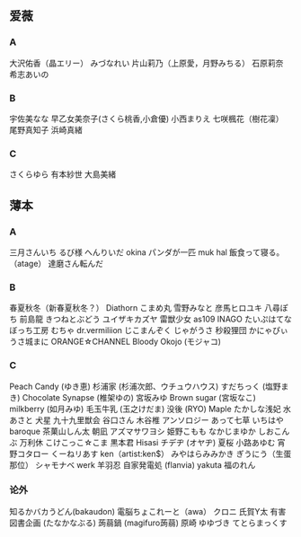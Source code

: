 ## 爱薇

### A

大沢佑香（晶エリー）
みづなれい
片山莉乃（上原愛，月野みちる）
石原莉奈
希志あいの


### B

宇佐美なな
早乙女美奈子(さくら桃香,小倉優)
小西まりえ
七咲楓花（樹花凜）
尾野真知子
浜崎真緒

### C

さくらゆら
有本紗世
大島美緒

## 薄本

### A

三月さんいち
るび様
へんりいだ
okina
パンダが一匹
muk
hal
飯食って寝る。（atage）
達磨さん転んだ

### B

春夏秋冬（新春夏秋冬？）
Diathorn
こまめ丸
雪野みなと
彦馬ヒロユキ
八尋ぽち
前島龍
きつねとぶどう
ユイザキカズヤ
雷獣少女
as109
INAGO
たいぷはてな
ぼっち工房
むちゃ
dr.vermiliion
じこまんぞく
じゃがうさ
秒殺狸団
かにゃぴぃ
うさ城まに
ORANGE☆CHANNEL
Bloody Okojo (モジャコ)

### C

Peach Candy (ゆき恵)
杉浦家 (杉浦次郎、ウチュウハウス)
すだちっく (塩野まき)
Chocolate Synapse (椎架ゆの)
宮坂みゆ
Brown sugar (宮坂なこ)
milkberry (如月みゆ)
毛玉牛乳 (玉之けだま)
没後 (RYO)
Maple
たかしな浅妃
水あさと
犬星
九十九里獣会
谷口さん
木谷椎
アンソロジー
あって七草
いちはや
baroque
茶菓山しん太
朝凪
アズマサワヨシ
姫野こもも
なかじまゆか
しおこんぶ
万利休
こけこっこ☆こま
黒本君
Hisasi
チデヂ (オヤヂ)
夏桜
小路あゆむ
宵野コタロー
くーねリあす
ken（artist:ken$）
みやはらみみかき
ぎうにう（生蛋那位）
シャモナベ
werk
羊羽忍
自家発電処 (flanvia)
yakuta
福のれん

### 论外

知るかバカうどん(bakaudon)
電脳ちょこれーと（awa）
クロニ
氏賀Y太
有害図書企画 (たなかなぶる)
蒟蒻鍋 (magifuro蒟蒻)
原崎
ゆゆづき
てとらまっくす
